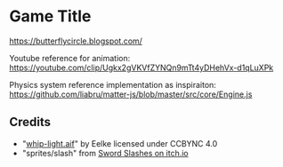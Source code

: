 # Game Title

https://butterflycircle.blogspot.com/

Youtube reference for animation: https://youtube.com/clip/Ugkx2gVKVfZYNQn9mTt4yDHehVx-d1qLuXPk

Physics system reference implementation as inspiraiton: https://github.com/liabru/matter-js/blob/master/src/core/Engine.js

## Credits
- "[whip-light.aif](https://freesound.org/people/Eelke/sounds/126369/)" by Eelke  licensed under CCBYNC 4.0
- "sprites/slash" from [Sword Slashes on itch.io](https://spikerman.itch.io/sword-slashes)
